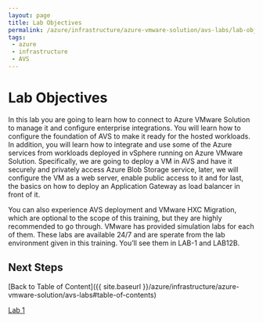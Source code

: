 ```yaml
---
layout: page
title: Lab Objectives
permalink: /azure/infrastructure/azure-vmware-solution/avs-labs/lab-objectives
tags: 
 - azure
 - infrastructure
 - AVS
---
```


# Lab Objectives

In this lab you are going to learn how to connect to Azure VMware Solution to
manage it and configure enterprise integrations. You will learn how to configure
the foundation of AVS to make it ready for the hosted workloads. In addition,
you will learn how to integrate and use some of the Azure services from
workloads deployed in vSphere running on Azure VMware Solution. Specifically, we
are going to deploy a VM in AVS and have it securely and privately access Azure
Blob Storage service, later, we will configure the VM as a web server, enable
public access to it and for last, the basics on how to deploy an Application
Gateway as load balancer in front of it.

You can also experience AVS deployment and VMware HXC Migration, which are
optional to the scope of this training, but they are highly recommended to go
through. VMware has provided simulation labs for each of them. These labs are
available 24/7 and are sperate from the lab environment given in this training.
You’ll see them in LAB-1 and LAB12B.

## Next Steps

[Back to Table of Content]({{ site.baseurl }}/azure/infrastructure/azure-vmware-solution/avs-labs#table-of-contents)

[Lab 1](lab-1)
